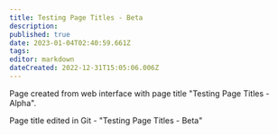 ```yaml
---
title: Testing Page Titles - Beta
description: 
published: true
date: 2023-01-04T02:40:59.661Z
tags: 
editor: markdown
dateCreated: 2022-12-31T15:05:06.006Z
---
```


Page created from web interface with page title "Testing Page Titles - Alpha".

Page title edited in Git - "Testing Page Titles - Beta"